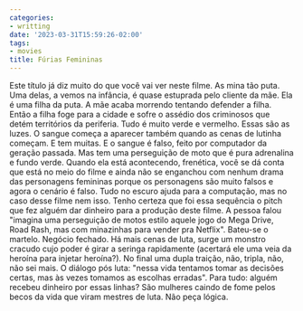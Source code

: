 ```yaml
---
categories:
- writting
date: '2023-03-31T15:59:26-02:00'
tags:
- movies
title: Fúrias Femininas
---
```


Este título já diz muito do que você vai ver neste filme. As mina tão puta. Uma delas, a vemos na infância, é quase estuprada pelo cliente da mãe. Ela é uma filha da puta. A mãe acaba morrendo tentando defender a filha. Então a filha foge para a cidade e sofre o assédio dos criminosos que detém territórios da periferia. Tudo é muito verde e vermelho. Essas são as luzes. O sangue começa a aparecer também quando as cenas de lutinha começam. E tem muitas. E o sangue é falso, feito por computador da geração passada. Mas tem uma perseguição de moto que é pura adrenalina e fundo verde. Quando ela está acontecendo, frenética, você se dá conta que está no meio do filme e ainda não se enganchou com nenhum drama das personagens femininas porque os personagens são muito falsos e agora o cenário é falso. Tudo no escuro ajuda para a computação, mas no caso desse filme nem isso. Tenho certeza que foi essa sequência o pitch que fez alguém dar dinheiro para a produção deste filme. A pessoa falou "imagina uma perseguição de motos estilo aquele jogo do Mega Drive, Road Rash, mas com minazinhas para vender pra Netflix". Bateu-se o martelo. Negócio fechado. Há mais cenas de luta, surge um monstro cracudo cujo poder é girar a seringa rapidamente (acertará ele uma veia da heroína para injetar heroína?). No final uma dupla traição, não, tripla, não, não sei mais. O diálogo pós luta: "nessa vida tentamos tomar as decisões certas, mas às vezes tomamos as escolhas erradas". Para tudo: alguém recebeu dinheiro por essas linhas? São mulheres caindo de fome pelos becos da vida que viram mestres de luta. Não peça lógica.